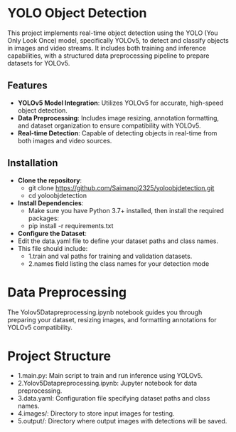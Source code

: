 # YOLO Object Detection

This project implements real-time object detection using the YOLO (You Only Look Once) model, specifically YOLOv5, to detect and classify objects in images and video streams. It includes both training and inference capabilities, with a structured data preprocessing pipeline to prepare datasets for YOLOv5.

## Features
- **YOLOv5 Model Integration**: Utilizes YOLOv5 for accurate, high-speed object detection.
- **Data Preprocessing**: Includes image resizing, annotation formatting, and dataset organization to ensure compatibility with YOLOv5.
- **Real-time Detection**: Capable of detecting objects in real-time from both images and video sources.

## Installation

-  **Clone the repository**:
   - git clone https://github.com/Saimanoj2325/yoloobjdetection.git
   - cd yoloobjdetection
-  **Install Dependencies**:
   - Make sure you have Python 3.7+ installed, then install the required packages:
   - pip install -r requirements.txt
-  **Configure the Dataset**:
  - Edit the data.yaml file to define your dataset paths and class names.
  - This file should include:
    - 1.train and val paths for training and validation datasets.
    - 2.names field listing the class names for your detection mode
# Data Preprocessing
The Yolov5Datapreprocessing.ipynb notebook guides you through preparing your dataset, resizing images, and formatting annotations for YOLOv5 compatibility.
# Project Structure
- 1.main.py: Main script to train and run inference using YOLOv5.
- 2.Yolov5Datapreprocessing.ipynb: Jupyter notebook for data preprocessing.
- 3.data.yaml: Configuration file specifying dataset paths and class names.
- 4.images/: Directory to store input images for testing.
- 5.output/: Directory where output images with detections will be saved.
